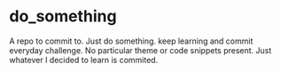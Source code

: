 # do_something
A repo to commit to. Just do something. keep learning and commit everyday challenge. No particular theme or code snippets present. Just whatever I decided to learn is commited. 
